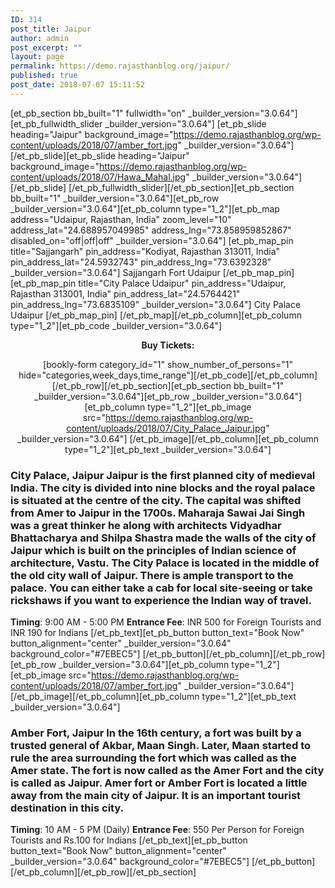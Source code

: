 ```yaml
---
ID: 314
post_title: Jaipur
author: admin
post_excerpt: ""
layout: page
permalink: https://demo.rajasthanblog.org/jaipur/
published: true
post_date: 2018-07-07 15:11:52
---
```

[et_pb_section bb_built="1" fullwidth="on" \_builder\_version="3.0.64"][et_pb_fullwidth_slider \_builder\_version="3.0.64"] [et_pb_slide heading="Jaipur" background_image="https://demo.rajasthanblog.org/wp-content/uploads/2018/07/amber_fort.jpg" \_builder\_version="3.0.64"][/et_pb_slide][et_pb_slide heading="Jaipur" background_image="https://demo.rajasthanblog.org/wp-content/uploads/2018/07/Hawa_Mahal.jpg" \_builder\_version="3.0.64"][/et_pb_slide] [/et_pb_fullwidth_slider][/et_pb_section][et_pb_section bb_built="1" \_builder\_version="3.0.64"][et_pb_row \_builder\_version="3.0.64"][et_pb_column type="1_2"][et_pb_map address="Udaipur, Rajasthan, India" zoom_level="10" address_lat="24.688957049985" address_lng="73.858959852867" disabled_on="off|off|off" \_builder\_version="3.0.64"] [et_pb_map_pin title="Sajjangarh" pin_address="Kodiyat, Rajasthan 313011, India" pin_address_lat="24.5932743" pin_address_lng="73.6392328" \_builder\_version="3.0.64"] Sajjangarh Fort Udaipur [/et_pb_map_pin][et_pb_map_pin title="City Palace Udaipur" pin_address="Udaipur, Rajasthan 313001, India" pin_address_lat="24.5764421" pin_address_lng="73.6835109" \_builder\_version="3.0.64"] City Palace Udaipur [/et_pb_map_pin] [/et_pb_map][/et_pb_column][et_pb_column type="1_2"][et_pb_code \_builder\_version="3.0.64"]<p style="text-align: center;"><strong>Buy Tickets:</strong></p><!-- [et_pb_line_break_holder] --><p style="text-align: center;">[bookly-form category_id="1" show_number_of_persons="1" hide="categories,week_days,time_range"][/et_pb_code][/et_pb_column][/et_pb_row][/et_pb_section][et_pb_section bb_built="1" \_builder\_version="3.0.64"][et_pb_row \_builder\_version="3.0.64"][et_pb_column type="1_2"][et_pb_image src="https://demo.rajasthanblog.org/wp-content/uploads/2018/07/City_Palace_Jaipur.jpg" \_builder\_version="3.0.64"] [/et_pb_image][/et_pb_column][et_pb_column type="1_2"][et_pb_text \_builder\_version="3.0.64"] 
### City Palace, Jaipur Jaipur is the first planned city of medieval India. The city is divided into nine blocks and the royal palace is situated at the centre of the city. The capital was shifted from Amer to Jaipur in the 1700s. Maharaja Sawai Jai Singh was a great thinker he along with architects Vidyadhar Bhattacharya and Shilpa Shastra made the walls of the city of Jaipur which is built on the principles of Indian science of architecture, Vastu. The City Palace is located in the middle of the old city wall of Jaipur. There is ample transport to the palace. You can either take a cab for local site-seeing or take rickshaws if you want to experience the Indian way of travel. 

**Timing**: 9:00 AM - 5:00 PM **Entrance Fee**: INR 500 for Foreign Tourists and INR 190 for Indians [/et_pb_text][et_pb_button button_text="Book Now" button_alignment="center" \_builder\_version="3.0.64" background_color="#7EBEC5"] [/et_pb_button][/et_pb_column][/et_pb_row][et_pb_row \_builder\_version="3.0.64"][et_pb_column type="1_2"][et_pb_image src="https://demo.rajasthanblog.org/wp-content/uploads/2018/07/amber_fort.jpg" \_builder\_version="3.0.64"] [/et_pb_image][/et_pb_column][et_pb_column type="1_2"][et_pb_text \_builder\_version="3.0.64"] 
### Amber Fort, Jaipur In the 16th century, a fort was built by a trusted general of Akbar, Maan Singh. Later, Maan started to rule the area surrounding the fort which was called as the Amer state. The fort is now called as the Amer Fort and the city is called as Jaipur. Amer fort or Amber Fort is located a little away from the main city of Jaipur. It is an important tourist destination in this city. 

**Timing**: 10 AM - 5 PM (Daily) **Entrance Fee**: 550 Per Person for Foreign Tourists and Rs.100 for Indians [/et_pb_text][et_pb_button button_text="Book Now" button_alignment="center" \_builder\_version="3.0.64" background_color="#7EBEC5"] [/et_pb_button][/et_pb_column][/et_pb_row][/et_pb_section]